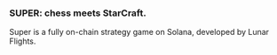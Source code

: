### SUPER: chess meets StarCraft.

Super is a fully on-chain strategy game on Solana, developed by Lunar Flights.
